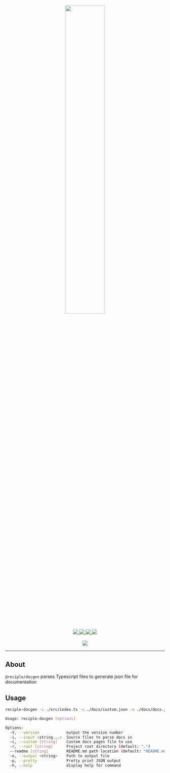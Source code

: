 <h1 align="center">
    <img src="https://i.imgur.com/DWM0tJL.png" width="50%">
    <br>
</h1>

<h3 align="center">
    <a href="https://discord.gg/VzP8qW7Z8d">
        <img src="https://img.shields.io/discord/993105237000855592?color=5865F2&logo=discord&logoColor=white">
    </a>
    <a href="https://npmjs.org/package/@reciple/docgen">
        <img src="https://img.shields.io/npm/v/%40reciple/docgen?label=npm">
    </a>
    <a href="https://github.com/FalloutStudios/Reciple/tree/main/packages/docgen">
        <img src="https://img.shields.io/npm/dt/%40reciple/docgen?maxAge=3600">
    </a>
    <a href="https://www.codefactor.io/repository/github/falloutstudios/reciple/overview/main">
        <img src="https://www.codefactor.io/repository/github/falloutstudios/reciple/badge/main">
    </a>
    <br>
    <div style="padding-top: 1rem">
        <a href="https://discord.gg/VzP8qW7Z8d">
            <img src="https://discord.com/api/guilds/993105237000855592/embed.png?style=banner2">
        </a>
    </div>
</h3>

---

## About

`@reciple/docgen` parses Typescript files to generate json file for documentation

## Usage

```sh
reciple-docgen -i ./src/index.ts -c ./docs/custom.json -o ./docs/docs.json
```

```sh
Usage: reciple-docgen [options]

Options:
  -V, --version            output the version number
  -i, --input <string...>  Source files to parse docs in
  -c, --custom [string]    Custom docs pages file to use
  -r, --root [string]      Project root directory (default: ".")
  --readme [string]        README.md path location (default: "README.md")
  -o, --output <string>    Path to output file
  -p, --pretty             Pretty print JSON output
  -h, --help               display help for command
```
